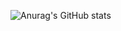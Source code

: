 
![Anurag's GitHub stats](https://github-readme-stats.vercel.app/api?username=feliperzk&show_icons=true&theme=radical)
